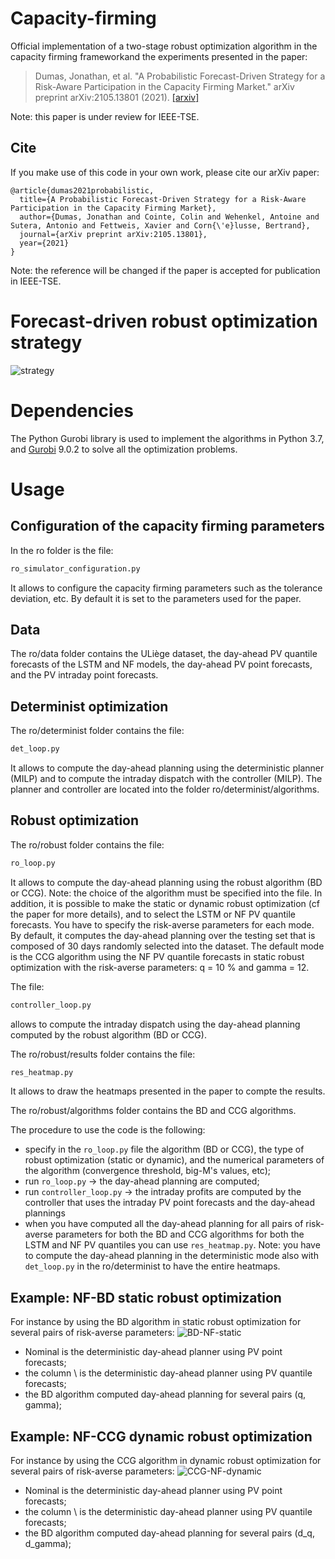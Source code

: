 # Capacity-firming
Official implementation of a two-stage robust optimization algorithm in the capacity firming frameworkand the experiments presented in the paper:
> Dumas, Jonathan, et al. "A Probabilistic Forecast-Driven Strategy for a Risk-Aware Participation in the Capacity Firming Market." arXiv preprint arXiv:2105.13801 (2021).
> [[arxiv]](https://arxiv.org/abs/2105.13801)

Note: this paper is under review for IEEE-TSE.

## Cite

If you make use of this code in your own work, please cite our arXiv paper:

```
@article{dumas2021probabilistic,
  title={A Probabilistic Forecast-Driven Strategy for a Risk-Aware Participation in the Capacity Firming Market},
  author={Dumas, Jonathan and Cointe, Colin and Wehenkel, Antoine and Sutera, Antonio and Fettweis, Xavier and Corn{\'e}lusse, Bertrand},
  journal={arXiv preprint arXiv:2105.13801},
  year={2021}
}
```

Note: the reference will be changed if the paper is accepted for publication in IEEE-TSE.

# Forecast-driven robust optimization strategy
![strategy](https://github.com/jonathandumas/capacity-firming/blob/9a54f129fa67d4be094d076c8e29dd2f5eaca3be/figures/methodology_scheme.png)

# Dependencies
The Python Gurobi library is used to implement the algorithms in Python 3.7, and [Gurobi](https://www.gurobi.com/) 9.0.2 to solve all the optimization problems.

# Usage
## Configuration of the capacity firming parameters
In the ro folder is the file:
```bash
ro_simulator_configuration.py 
```
It allows to configure the capacity firming parameters such as the tolerance deviation, etc.
By default it is set to the parameters used for the paper.

## Data
The ro/data folder contains the ULiège dataset, the day-ahead PV quantile forecasts of the LSTM and NF models, the day-ahead PV point forecasts, and the PV intraday point forecasts.

## Determinist optimization 
The ro/determinist folder contains the file:
```bash
det_loop.py 
```
It allows to compute the day-ahead planning using the deterministic planner (MILP) and to compute the intraday dispatch with the controller (MILP).
The planner and controller are located into the folder ro/determinist/algorithms.

## Robust optimization 

The ro/robust folder contains the file:
```bash
ro_loop.py 
```
It allows to compute the day-ahead planning using the robust algorithm (BD or CCG). Note: the choice of the algorithm must be specified into the file. In addition, it is possible to make the static or dynamic robust optimization (cf the paper for more details), and to select the LSTM or NF PV quantile forecasts. You have to specify the risk-averse parameters for each mode. By default, it computes the day-ahead planning over the testing set that is composed of 30 days randomly selected into the dataset.
The default mode is the CCG algorithm using the NF PV quantile forecasts in static robust optimization with the risk-averse parameters: q = 10 % and gamma = 12.

The file:
```bash
controller_loop.py 
```
allows to compute the intraday dispatch using the day-ahead planning computed by the robust algorithm (BD or CCG).

The ro/robust/results folder contains the file:
```bash
res_heatmap.py 
```
It allows to draw the heatmaps presented in the paper to compte the results.

The ro/robust/algorithms folder contains the BD and CCG algorithms.

The procedure to use the code is the following:
* specify in the `ro_loop.py` file the algorithm (BD or CCG), the type of robust optimization (static or dynamic), and the numerical parameters of the algorithm (convergence threshold, big-M's values, etc);
* run `ro_loop.py` -> the day-ahead planning are computed;
* run `controller_loop.py` -> the intraday profits are computed by the controller that uses the intraday PV point forecasts and the day-ahead plannings
* when you have computed all the day-ahead planning for all pairs of risk-averse parameters for both the BD and CCG algorithms for both the LSTM and NF PV quantiles you can use `res_heatmap.py`. Note: you have to compute the day-ahead planning in the deterministic mode also with `det_loop.py` in the ro/determinist to have the entire heatmaps.

## Example: NF-BD static robust optimization
For instance by using the BD algorithm in static robust optimization for several pairs of risk-averse parameters:
![BD-NF-static](https://github.com/jonathandumas/capacity-firming-ro/blob/23ac75ae0a626fdfa4b65ccffd9a99e0a9998020/figures/BD_NF_RO_static.png)
* Nominal is the deterministic day-ahead planner using PV point forecasts;
* the column \ is the deterministic day-ahead planner using PV quantile forecasts;
* the BD algorithm computed day-ahead planning for several pairs (q, gamma);

## Example: NF-CCG dynamic robust optimization
For instance by using the CCG algorithm in dynamic robust optimization for several pairs of risk-averse parameters:
![CCG-NF-dynamic](https://github.com/jonathandumas/capacity-firming-ro/blob/1c4ef372746705624518984da4eed19d0eb2ea63/figures/CCG_NF_RO_dyn.png)
* Nominal is the deterministic day-ahead planner using PV point forecasts;
* the column \ is the deterministic day-ahead planner using PV quantile forecasts;
* the BD algorithm computed day-ahead planning for several pairs (d_q, d_gamma);






